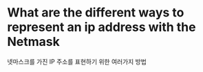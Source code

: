 # What are the different ways to represent an ip address with the Netmask
넷마스크를 가진 IP 주소를 표현하기 위한 여러가지 방법
